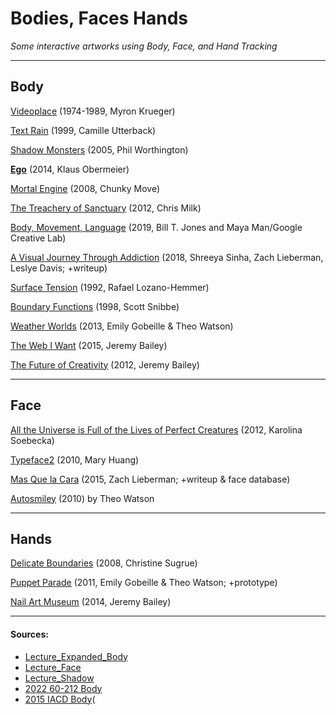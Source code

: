 # Bodies, Faces Hands

*Some interactive artworks using Body, Face, and Hand Tracking*

---

## Body

[Videoplace]() (1974-1989, Myron Krueger)

[Text Rain]() (1999, Camille Utterback)

[Shadow Monsters]() (2005, Phil Worthington)

[**Ego**](https://www.youtube.com/watch?v=KzDifurF9wQ) (2014, Klaus Obermeier)

[Mortal Engine]() (2008, Chunky Move)

[The Treachery of Sanctuary]() (2012, Chris Milk)

[Body, Movement, Language]() (2019, Bill T. Jones and Maya Man/Google Creative Lab)

[A Visual Journey Through Addiction]() (2018, Shreeya Sinha, Zach Lieberman, Leslye Davis; +writeup)

[Surface Tension]() (1992, Rafael Lozano-Hemmer)

[Boundary Functions]() (1998, Scott Snibbe)

[Weather Worlds]() (2013, Emily Gobeille & Theo Watson)

[The Web I Want]() (2015, Jeremy Bailey)

[The Future of Creativity]() (2012, Jeremy Bailey)

---

## Face

[All the Universe is Full of the Lives of Perfect Creatures]() (2012, Karolina Soebecka)

[Typeface2]() (2010, Mary Huang)

[Mas Que la Cara]() (2015, Zach Lieberman; +writeup & face database)

[Autosmiley]() (2010) by Theo Watson

---

## Hands

[Delicate Boundaries]() (2008, Christine Sugrue)

[Puppet Parade]() (2011, Emily Gobeille & Theo Watson; +prototype)

[Nail Art Museum]() (2014, Jeremy Bailey)

---

#### Sources: 

* [Lecture_Expanded_Body](https://github.com/golanlevin/lectures/tree/master/lecture_expanded_body)
* [Lecture_Face](https://github.com/golanlevin/lectures/tree/master/lecture_face)
* [Lecture_Shadow](https://github.com/golanlevin/lectures/tree/master/lecture_shadow)
* [2022 60-212 Body](https://courses.ideate.cmu.edu/60-212/s2022/index.html%3Fp=1688.html)
* [2015 IACD Body](https://ems.andrew.cmu.edu/2015/lectures/interactivity/full-body-interactive-art/index.html)(